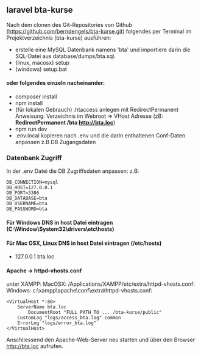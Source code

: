 ## laravel bta-kurse

Nach dem clonen des Git-Repositories von Github (https://github.com/berndengels/bta-kurse.git)
folgendes per Terminal im
 Projektverzeichnis (bta-kurse) ausführen:

- erstelle eine MySQL Datenbank namens 'bta' und importiere darin die SQL-Datei aus database/dumps/bta.sql.
- (linux, macosx) setup
- (windows) setup.bat

#### oder folgendes einzeln nacheinander:
- composer install
- npm install
- (für lokalen Gebrauch) .htaccess anlegen mit RedirectPermanent Anweisung:
 Verzeichnis im Webroot => VHost Adresse
 (zB: **RedirectPermanent /bta http://bta.loc**) 
- npm run dev
- .env.local kopieren nach .env und die darin enthaltenen Conf-Daten anpassen
 z.B DB Zugangsdaten

### Datenbank Zugriff
In der .env Datei die DB Zugriffsdaten anpassen:
z.B:
```
DB_CONNECTION=mysql
DB_HOST=127.0.0.1
DB_PORT=3306
DB_DATABASE=bta
DB_USERNAME=bta
DB_PASSWORD=bta
```

#### Für Windows DNS in host Datei eintragen (C:\Window\System32\drivers\etc\hosts)
#### Für Mac OSX, Linux DNS in host Datei eintragen (/etc/hosts)
- 127.0.0.1 bta.loc

#### Apache -> httpd-vhosts.conf
unter XAMPP:
MacOSX: /Applications/XAMPP/etc/extra/httpd-vhosts.conf:
Windows: c:\xampp\apache\conf\extra\httpd-vhosts.conf:
```
<VirtualHost *:80>
	ServerName bta.loc
        DocumentRoot "FULL PATH TO ... /bta-kurse/public"
	CustomLog "logs/access_bta.log" common
	ErrorLog "logs/error_bta.log"
</VirtualHost>
```
Anschliessend den Apache-Web-Server neu starten und über den Browser http://bta.loc aufrufen.
